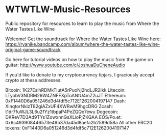 # WTWTLW-Music-Resources
Public repository for resources to learn to play the music from Where the Water Tastes Like Wine

Welcome! Get the soundtrack for Where the Water Tastes Like Wine here: https://ryanike.bandcamp.com/album/where-the-water-tastes-like-wine-original-game-soundtrack

Go here for tutorial videos on how to play the music from the game on guitar: http://www.youtube.com/c/JoshuaDuCheneAudio 

If you'd like to donate to my cryptocurrency tipjars, I graciously accept crypto at these addresses: 

Bitcoin: 1K27EsihRDMkTiutA5rPuoNj2hdLJR2ikk
Litecoin: LTyobV3NDRM29W4ZNFFXpToANtU4mZ2uJT
Ethereum: 0xF1440D6a051246d3d4fdf5c712E1262004197147 
Dash: XinqtorNkizT82giAZxUF4XWRwM9hgcDRG
Zcash: t1dr7fuWJL3L6u2fYz1tbpaP4PeZQQx7ewu
Dogecoin: DKReV7D3Ad9TYs1ZowxnnGsXLioPjZKGAA
EOS/Po.et: 0x6c493908446573e49b37da45d8aefa2b2589d58a
All other ERC20 tokens: 0xF1440D6a051246d3d4fdf5c712E1262004197147
